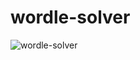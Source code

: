 # wordle-solver
 
![wordle-solver](https://user-images.githubusercontent.com/39803522/204116960-4b78534a-4fc4-455c-8332-f9e423d72a1e.gif)
